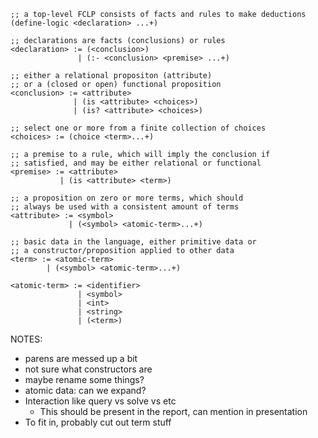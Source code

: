 ```bnf
;; a top-level FCLP consists of facts and rules to make deductions
(define-logic <declaration> ...+)

;; declarations are facts (conclusions) or rules
<declaration> := (<conclusion>)
               | (:- <conclusion> <premise> ...+)

;; either a relational propositon (attribute)
;; or a (closed or open) functional proposition
<conclusion> := <attribute>
              | (is <attribute> <choices>)
              | (is? <attribute> <choices>)

;; select one or more from a finite collection of choices
<choices> := (choice <term>...+)

;; a premise to a rule, which will imply the conclusion if
;; satisfied, and may be either relational or functional
<premise> := <attribute>
           | (is <attribute> <term>)

;; a proposition on zero or more terms, which should
;; always be used with a consistent amount of terms
<attribute> := <symbol>
             | (<symbol> <atomic-term>...+)

;; basic data in the language, either primitive data or
;; a constructor/proposition applied to other data
<term> := <atomic-term>
        | (<symbol> <atomic-term>...+)

<atomic-term> := <identifier>
               | <symbol>
               | <int>
               | <string>
               | (<term>)
```

NOTES:

- parens are messed up a bit
- not sure what constructors are
- maybe rename some things?
- atomic data: can we expand?
- Interaction like query vs solve vs etc
  - This should be present in the report, can mention in presentation
- To fit in, probably cut out term stuff
